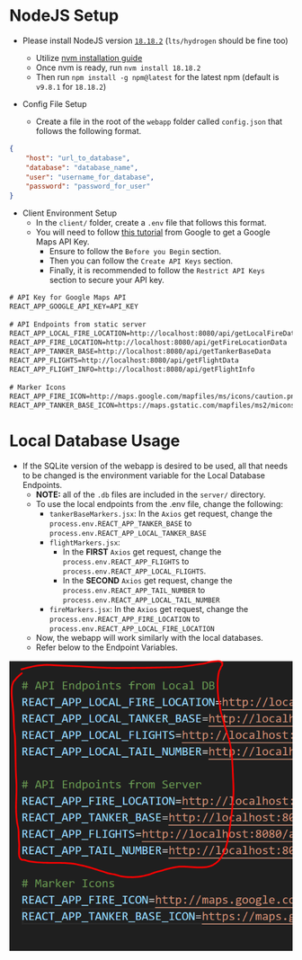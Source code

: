 # NodeJS Setup

* Please install NodeJS version [`18.18.2`](https://nodejs.org/en/download) (`lts/hydrogen` should be fine too) 
    * Utilize [nvm installation guide](https://github.com/nvm-sh/nvm?tab=readme-ov-file#installing-and-updating)
    * Once nvm is ready, run `nvm install 18.18.2`
    * Then run `npm install -g npm@latest` for the latest npm (default is `v9.8.1` for `18.18.2`)

* Config File Setup
    * Create a file in the root of the `webapp` folder called `config.json` that follows the following format.

```json
{
    "host": "url_to_database",
    "database": "database_name",
    "user": "username_for_database",
    "password": "password_for_user"
}
```

* Client Environment Setup
    * In the `client/` folder, create a `.env` file that follows this format.
    * You will need to follow [this tutorial](https://developers.google.com/maps/documentation/javascript/get-api-key) from Google to get a Google Maps API Key.
        * Ensure to follow the `Before you Begin` section.
        * Then you can follow the `Create API Keys` section.
        * Finally, it is recommended to follow the `Restrict API Keys` section to secure your API key.
```
# API Key for Google Maps API
REACT_APP_GOOGLE_API_KEY=API_KEY

# API Endpoints from static server
REACT_APP_LOCAL_FIRE_LOCATION=http://localhost:8080/api/getLocalFireData
REACT_APP_FIRE_LOCATION=http://localhost:8080/api/getFireLocationData
REACT_APP_TANKER_BASE=http://localhost:8080/api/getTankerBaseData
REACT_APP_FLIGHTS=http://localhost:8080/api/getFlightData
REACT_APP_FLIGHT_INFO=http://localhost:8080/api/getFlightInfo

# Marker Icons
REACT_APP_FIRE_ICON=http://maps.google.com/mapfiles/ms/icons/caution.png
REACT_APP_TANKER_BASE_ICON=https://maps.gstatic.com/mapfiles/ms2/micons/rangerstation.png
```

# Local Database Usage
* If the SQLite version of the webapp is desired to be used, all that needs to be changed is the environment variable for the Local Database Endpoints.
    * **NOTE:** all of the `.db` files are included in the `server/` directory.
    * To use the local endpoints from the .env file, change the following:
        * `tankerBaseMarkers.jsx`: In the `Axios` get request, change the `process.env.REACT_APP_TANKER_BASE` to `process.env.REACT_APP_LOCAL_TANKER_BASE`
        * `flightMarkers.jsx`: 
            * In the **FIRST** `Axios` get request, change the `process.env.REACT_APP_FLIGHTS` to `process.env.REACT_APP_LOCAL_FLIGHTS`.
            * In the **SECOND** `Axios` get request, change the `process.env.REACT_APP_TAIL_NUMBER` to `process.env.REACT_APP_LOCAL_TAIL_NUMBER`
        * `fireMarkers.jsx`: In the `Axios` get request, change the `process.env.REACT_APP_FIRE_LOCATION` to `process.env.REACT_APP_LOCAL_FIRE_LOCATION`
    * Now, the webapp will work similarly with the local databases.
    * Refer below to the Endpoint Variables.
    
![alt text](./imgs/image.png)